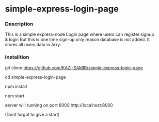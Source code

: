 # simple-express-login-page



### Description
This is a simple express-node Login page where users can register signup & login But this is one time sign-up only reason database is not added.
It stores all users data in Arry.

### installtion 

git clone https://github.com/KAZI-SAMIR/simple-express-login-page

cd simple-express-login-page

npm install

npm start

server will running on port 8000
http://localhost:8000





(Dont forgot to give a start)
